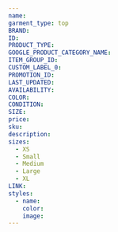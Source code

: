 ```yaml
---
name:
garment_type: top
BRAND:
ID:
PRODUCT_TYPE:
GOOGLE_PRODUCT_CATEGORY_NAME:
ITEM_GROUP_ID:
CUSTOM_LABEL_0:
PROMOTION_ID:
LAST_UPDATED:
AVAILABILITY:
COLOR:
CONDITION:
SIZE:
price:
sku:
description:
sizes:
  - XS
  - Small
  - Medium
  - Large
  - XL
LINK:
styles:
  - name:
    color:
    image:
---
```

